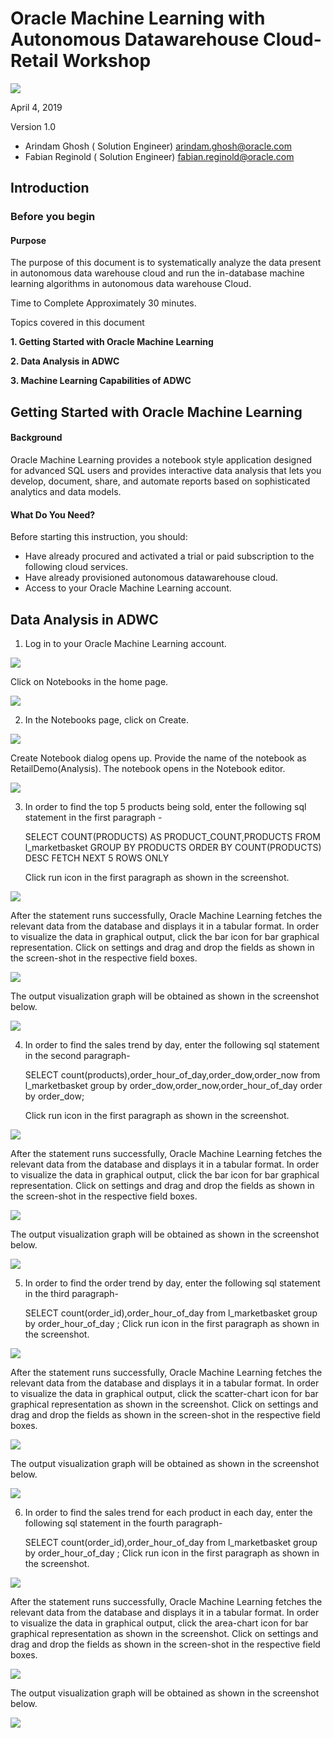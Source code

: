 # Oracle Machine Learning with Autonomous Datawarehouse Cloud-Retail Workshop
 

   
   ![](./images/int.png)


April 4, 2019

Version 1.0

- Arindam Ghosh
( Solution Engineer)
arindam.ghosh@oracle.com
- Fabian Reginold
( Solution Engineer)
fabian.reginold@oracle.com

## Introduction


### Before you begin
#### Purpose
The purpose of this document is to systematically analyze the data present in autonomous data warehouse cloud and run the in-database machine learning algorithms in autonomous data warehouse Cloud.

Time to Complete
Approximately 30 minutes.

Topics covered in this document

**1. Getting Started with Oracle Machine Learning**

**2. Data Analysis in ADWC**

**3. Machine Learning Capabilities of ADWC**


## Getting Started with Oracle Machine Learning


#### Background

Oracle Machine Learning provides a notebook style application designed for advanced SQL users and provides interactive data analysis that lets you develop, document, share, and automate reports based on sophisticated analytics and data models. 

#### What Do You Need?
Before starting this instruction, you should:
-	Have already procured and activated a trial or paid subscription to the following cloud services.
-	Have already provisioned autonomous datawarehouse cloud.
- Access to your Oracle Machine Learning account.

## Data Analysis in ADWC
1. Log in to your Oracle Machine Learning account.

![](./images/login.png)

   Click on Notebooks in the home page.
   
![](./images/notebook.png)


2. In the Notebooks page, click on Create.

![](./images/createnotebook.png)

   Create Notebook dialog opens up. Provide the name of the notebook as RetailDemo(Analysis). The notebook opens in the Notebook editor.

![](./images/createnotebookdialogbox.png)


3. In order to find the top 5 products being sold, enter the following sql statement in the first paragraph -

   SELECT COUNT(PRODUCTS) AS PRODUCT_COUNT,PRODUCTS FROM l_marketbasket GROUP BY PRODUCTS ORDER BY COUNT(PRODUCTS) DESC FETCH NEXT 5 ROWS ONLY 

   Click run icon in the first paragraph as shown in the screenshot.
   
![](./images/firstsql.png)

   After the statement runs successfully, Oracle Machine Learning fetches the relevant data from the database and displays it in a tabular format. 
   In order to visualize the data in graphical output, click the bar icon for bar graphical representation.
   Click on settings and drag and drop the fields as shown in the screen-shot in the respective field boxes.

![](./images/firstsqlmid1.png)

   The output visualization graph will be obtained as shown in the screenshot below.

![](./images/firstsqloutput.png)


4. In order to find the sales trend by day, enter the following sql statement in the second paragraph-

    SELECT count(products),order_hour_of_day,order_dow,order_now from l_marketbasket group by order_dow,order_now,order_hour_of_day order by order_dow; 

    Click run icon in the first paragraph as shown in the screenshot.

![](./images/secondsql.png)

   After the statement runs successfully, Oracle Machine Learning fetches the relevant data from the database and displays it in a tabular format. 
   In order to visualize the data in graphical output, click the bar icon for bar graphical representation.
   Click on settings and drag and drop the fields as shown in the screen-shot in the respective field boxes.
   
![](./images/secondsqlmid.png)

   The output visualization graph will be obtained as shown in the screenshot below.
   
![](./images/secondsqloutput.png)


5. In order to find the order trend by day, enter the following sql statement in the third paragraph-

   SELECT count(order_id),order_hour_of_day from l_marketbasket group by order_hour_of_day ;
   Click run icon in the first paragraph as shown in the screenshot.

![](./images/thirdsql.png)

   After the statement runs successfully, Oracle Machine Learning fetches the relevant data from the database and displays it in a tabular format. 
   In order to visualize the data in graphical output, click the scatter-chart icon for bar graphical representation as shown in the screenshot.
   Click on settings and drag and drop the fields as shown in the screen-shot in the respective field boxes.
   
![](./images/thirdsqlmid.png)

   The output visualization graph will be obtained as shown in the screenshot below.
   
![](./images/thirdsqloutput.png)


6. In order to find the sales trend for each product in each day, enter the following sql statement in the fourth paragraph-

   SELECT count(order_id),order_hour_of_day from l_marketbasket group by order_hour_of_day ;
   Click run icon in the first paragraph as shown in the screenshot.

![](./images/fourthsql.png)

   After the statement runs successfully, Oracle Machine Learning       fetches the relevant data from the database and displays it in a tabular format. 
   In order to visualize the data in graphical output, click the area-chart icon for bar graphical representation as shown in the screenshot.
   Click on settings and drag and drop the fields as shown in the screen-shot in the respective field boxes.
   
![](./images/fourthsqlmid.png)

   The output visualization graph will be obtained as shown in the screenshot below.
   
![](./images/fourthsqloutput.png)

